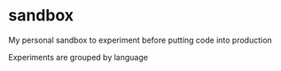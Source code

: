 # sandbox
My personal sandbox to experiment before putting code into production

Experiments are grouped by language
